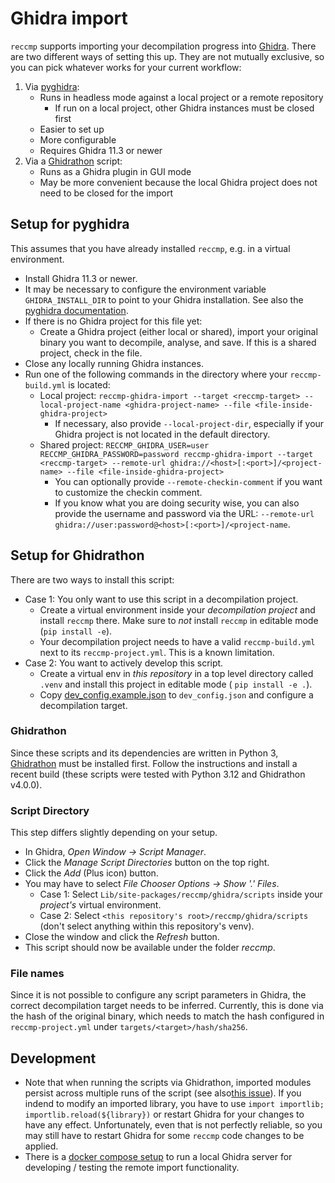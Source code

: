 # Ghidra import

`reccmp` supports importing your decompilation progress into [Ghidra](https://github.com/NationalSecurityAgency/ghidra). There are two different ways of setting this up. They are not mutually exclusive, so you can pick whatever works for your current workflow:

1. Via [pyghidra](https://pypi.org/project/pyghidra/):
    - Runs in headless mode against a local project or a remote repository
      - If run on a local project, other Ghidra instances must be closed first
    - Easier to set up
    - More configurable
    - Requires Ghidra 11.3 or newer
2. Via a [Ghidrathon](https://github.com/mandiant/Ghidrathon) script:
    - Runs as a Ghidra plugin in GUI mode
    - May be more convenient because the local Ghidra project does not need to be closed for the import

## Setup for pyghidra

This assumes that you have already installed `reccmp`, e.g. in a virtual environment.

- Install Ghidra 11.3 or newer.
- It may be necessary to configure the environment variable `GHIDRA_INSTALL_DIR` to point to your Ghidra installation. See also the [pyghidra documentation](https://pypi.org/project/pyghidra/).
- If there is no Ghidra project for this file yet:
  - Create a Ghidra project (either local or shared), import your original binary you want to decompile, analyse, and save. If this is a shared project, check in the file.
- Close any locally running Ghidra instances.
- Run one of the following commands in the directory where your `reccmp-build.yml` is located:
  - Local project: `reccmp-ghidra-import --target <reccmp-target> --local-project-name <ghidra-project-name> --file <file-inside-ghidra-project>`
    - If necessary, also provide `--local-project-dir`, especially if your Ghidra project is not located in the default directory.
  - Shared project: `RECCMP_GHIDRA_USER=user RECCMP_GHIDRA_PASSWORD=password reccmp-ghidra-import --target <reccmp-target> --remote-url ghidra://<host>[:<port>]/<project-name> --file <file-inside-ghidra-project>`
    - You can optionally provide `--remote-checkin-comment` if you want to customize the checkin comment.
    - If you know what you are doing security wise, you can also provide the username and password via the URL: `--remote-url ghidra://user:password@<host>[:<port>]/<project-name`.

## Setup for Ghidrathon

There are two ways to install this script:

- Case 1: You only want to use this script in a decompilation project.
  - Create a virtual environment inside your _decompilation project_ and install `reccmp` there. Make sure to _not_ install `reccmp` in editable mode (`pip install -e`).
  - Your decompilation project needs to have a valid `reccmp-build.yml` next to its `reccmp-project.yml`. This is a known limitation.
- Case 2: You want to actively develop this script.
  - Create a virtual env in _this repository_ in a top level directory called `.venv` and install this project in editable mode ( `pip install -e .`).
  - Copy [dev_config.example.json](./dev_config.example.json) to `dev_config.json` and configure a decompilation target.

### Ghidrathon

Since these scripts and its dependencies are written in Python 3, [Ghidrathon](https://github.com/mandiant/Ghidrathon) must be installed first. Follow the instructions and install a recent build (these scripts were tested with Python 3.12 and Ghidrathon v4.0.0).

### Script Directory

This step differs slightly depending on your setup.

- In Ghidra, _Open Window -> Script Manager_.
- Click the _Manage Script Directories_ button on the top right.
- Click the _Add_ (Plus icon) button.
- You may have to select _File Chooser Options -> Show '.' Files_.
  - Case 1: Select `Lib/site-packages/reccmp/ghidra/scripts` inside your _project's_ virtual environment.
  - Case 2: Select `<this repository's root>/reccmp/ghidra/scripts` (don't select anything within this repository's venv).
- Close the window and click the _Refresh_ button.
- This script should now be available under the folder _reccmp_.

### File names

Since it is not possible to configure any script parameters in Ghidra, the correct decompilation target needs to be inferred. Currently, this is done via the hash of the original binary, which needs to match the hash configured in `reccmp-project.yml` under `targets/<target>/hash/sha256`.

## Development

- Note that when running the scripts via Ghidrathon, imported modules persist across multiple runs of the script (see also[this issue](https://github.com/mandiant/Ghidrathon/issues/103)).
    If you indend to modify an imported library, you have to use `import importlib; importlib.reload(${library})` or restart Ghidra for your changes to have any effect. Unfortunately, even that is not perfectly reliable, so you may still have to restart Ghidra for some `reccmp` code changes to be applied.
- There is a [docker compose setup](./development/compose.yaml) to run a local Ghidra server for developing / testing the remote import functionality.
